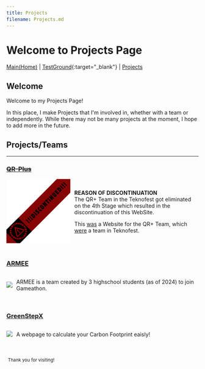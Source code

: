 ```yaml
---
title: Projects
filename: Projects.md
---
```


# Welcome to Projects Page

[Main(Home)](https://subfabula.github.io) | [TestGround](https://subfabula.github.io/SF_W){:target="_blank"} | [Projects](https://subfabula.github.io/Projects)

## Welcome

Welcome to my Projects Page!

In this place, I make Projects that I'm involved in, whether with a team or independently. While there may not be many projects at the moment, I hope to add more in the future.

## Projects/Teams
---
### ~~[**QR-Plus**](https://subfabula.github.io/QR-Plus/)~~
<div style="display: flex; align-items: center;">
    <div style="position: relative;">
        <img src="assets/pj_file/qr-intro.gif" width="400" style="position: relative;">
        <img src="assets/pj_file/discontinued-tape.png" width="400" style="position: absolute; top: 0; left: 0;">
    </div>
    <div style="margin-left: 10px;">
        <p><b>REASON OF DISCONTINUATION</b><br>The QR+ Team in the Teknofest got eliminated on the 4th Stage which resulted in the discontinuation of this WebSite.</p>
        <p>This <u>was</u> a Website for the QR+ Team, which <u>were</u> a team in Teknofest.</p>
    </div>
</div>
<br clear="left">

### [**ARMEE**](https://subfabula.github.io/ARMEE/)
<div style="display: flex; align-items: center;">
    <div style="position: relative;">
        <img src="assets/pj_file/ARMEE.png" width="400" style="position: relative;">
    </div>
    <div style="margin-left: 10px;">
        <p>ARMEE is a team created by 3 highschool students (as of 2024) to join Gameathon.</p>
    </div>
</div>
<br clear="left">

### [**GreenStepX**](https://subfabula.github.io/KAIH/)
<div style="display: flex; align-items: center;">
    <div style="position: relative;">
        <img src="https://subfabula.github.io/KAIH/assets/icons/%C4%B0zEcoStep.jpeg" width="400" style="position: relative;">
    </div>
    <div style="margin-left: 10px;">
        <p>A webpage to calculate your Carbon Footprint eaisly!</p>
    </div>
</div>
<br clear="left">
<!-- Placeholder for dynamically generated content -->

 <sub>Thank you for visiting!</sub> 

<!-- GitHub will automatically add your social links below this line -->
